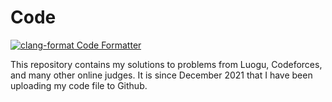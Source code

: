 # Code
[![clang-format Code Formatter](https://github.com/xinchengo/code/actions/workflows/formatter.yml/badge.svg)](https://github.com/xinchengo/code/actions/workflows/formatter.yml)

This repository contains my solutions to problems from Luogu, Codeforces, and many other online judges. It is since December 2021 that I have been uploading my code file to Github.
